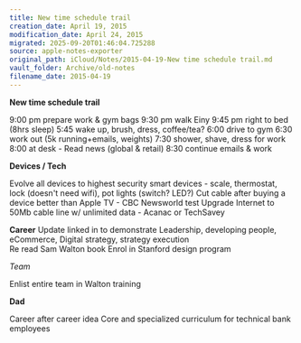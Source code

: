 ```yaml
---
title: New time schedule trail
creation_date: April 19, 2015
modification_date: April 24, 2015
migrated: 2025-09-20T01:46:04.725288
source: apple-notes-exporter
original_path: iCloud/Notes/2015-04-19-New time schedule trail.md
vault_folder: Archive/old-notes
filename_date: 2015-04-19
---
```





**New time schedule trail**

9:00 pm prepare work & gym bags 
9:30 pm walk Einy 
9:45 pm right to bed
(8hrs sleep)
5:45 wake up, brush, dress, coffee/tea?
6:00 drive to gym 
6:30 work out (5k running+emails, weights)
7:30 shower, shave, dress for work 
8:00 at desk - Read news (global & retail)
8:30 continue emails & work

**Devices / Tech**

Evolve all devices to highest security smart devices - scale, thermostat, lock (doesn't need wifi), pot lights (switch? LED?)
Cut cable after buying a device better than Apple TV - CBC Newsworld test 
Upgrade Internet to 50Mb cable line w/ unlimited data - Acanac or TechSavey

**Career** 
Update linked in to 
demonstrate Leadership, 
developing people, 
eCommerce, 
Digital strategy, 
strategy execution  
Re read Sam Walton book
Enrol in Stanford design program

*Team*

Enlist entire team in Walton training

**Dad**

Career after career idea
Core and specialized curriculum for technical bank employees

 

